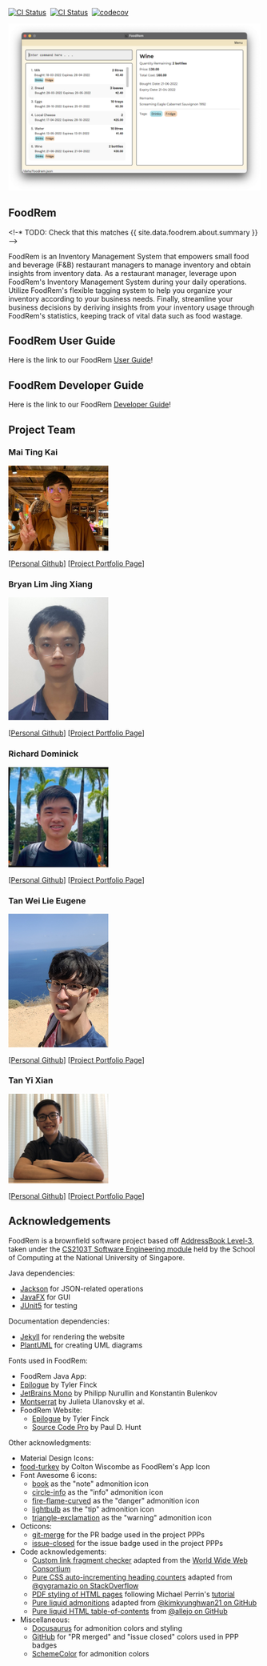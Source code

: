[![CI Status](https://github.com/AY2223S1-CS2103T-W16-2/tp/workflows/Java%20CI/badge.svg)](https://github.com/AY2223S1-CS2103T-W16-2/tp/actions)
&nbsp;[![CI Status](https://github.com/AY2223S1-CS2103T-W16-2/tp/workflows/Build/badge.svg)](https://github.com/AY2223S1-CS2103T-W16-2/tp/actions)
&nbsp;[![codecov](https://codecov.io/gh/AY2223S1-CS2103T-W16-2/tp/branch/master/graph/badge.svg)](https://codecov.io/gh/AY2223S1-CS2103T-W16-2/tp)

![Ui](docs/images/Ui.png)

## FoodRem

<!-*  TODO: Check that this matches {{ site.data.foodrem.about.summary }} -->

FoodRem is an Inventory Management System that empowers small food and beverage (F&B) restaurant managers to manage inventory and obtain insights from inventory data. As a restaurant manager, leverage upon FoodRem's Inventory Management System during your daily operations. Utilize FoodRem's flexible tagging system to help you organize your inventory according to your business needs. Finally, streamline your business decisions by deriving insights from your inventory usage through FoodRem's statistics, keeping track of vital data such as food wastage.

## FoodRem User Guide

Here is the link to our FoodRem [User Guide](https://ay2223s1-cs2103t-w16-2.github.io/tp/UserGuide.html)!

## FoodRem Developer Guide

Here is the link to our FoodRem [Developer Guide](https://ay2223s1-cs2103t-w16-2.github.io/tp/DeveloperGuide.html)!

## Project Team

### Mai Ting Kai

<img src="docs/images/ferusel.png" width="200px">

[[Personal Github](https://github.com/ferusel)]
[[Project Portfolio Page](https://ay2223s1-cs2103t-w16-2.github.io/tp/team/ferusel)]

### Bryan Lim Jing Xiang

<img src="docs/images/bryanljx.png" width="200px">

[[Personal Github](https://github.com/bryanljx)]
[[Project Portfolio Page](https://ay2223s1-cs2103t-w16-2.github.io/tp/team/bryanljx)]

### Richard Dominick

<img src="docs/images/richdomlinkedin.png" width="200px">

[[Personal Github](https://github.com/RichDom2185)]
[[Project Portfolio Page](https://ay2223s1-cs2103t-w16-2.github.io/tp/team/richdom2185)]

### Tan Wei Lie Eugene

<img src="docs/images/eugenetanwl3881.png" width="200px">

[[Personal Github](https://github.com/eugenetanwl3881)]
[[Project Portfolio Page](https://ay2223s1-cs2103t-w16-2.github.io/tp/team/eugenetanwl3881)]

### Tan Yi Xian

<img src="docs/images/yixiann.png" width="200px">

[[Personal Github](https://github.com/yixiann)]
[[Project Portfolio Page](https://ay2223s1-cs2103t-w16-2.github.io/tp/team/yixiann)]

## Acknowledgements

<!-- TODO: Check that this matches {{ site.data.foodrem.acknowledgements }} -->

FoodRem is a brownfield software project based off [AddressBook Level-3](https://se-education.org/addressbook-level3/), taken under the [CS2103T Software Engineering module](https://nus-cs2103-ay2223s1.github.io/website/index.html) held by the School of Computing at the National University of Singapore.

Java dependencies:

* [Jackson](https://github.com/FasterXML/jackson) for JSON-related operations
* [JavaFX](https://openjfx.io/) for GUI
* [JUnit5](https://github.com/junit-team/junit5) for testing

Documentation dependencies:

* [Jekyll](https://jekyllrb.com/) for rendering the website
* [PlantUML](https://plantuml.com/) for creating UML diagrams

Fonts used in FoodRem:

* FoodRem Java App:
* [Epilogue](https://fonts.google.com/specimen/Epilogue) by Tyler Finck
* [JetBrains Mono](https://fonts.google.com/specimen/JetBrains+Mono) by Philipp Nurullin and Konstantin Bulenkov
* [Montserrat](https://fonts.google.com/specimen/Montserrat) by Julieta Ulanovsky et al.
* FoodRem Website:
    *  [Epilogue](https://fonts.google.com/specimen/Epilogue) by Tyler Finck
    *  [Source Code Pro](https://fonts.google.com/specimen/Source+Code+Pro) by Paul D. Hunt

Other acknowledgments:

* Material Design Icons:
* [food-turkey](https://materialdesignicons.com/icon/food-turkey) by Colton Wiscombe as FoodRem's App Icon
* Font Awesome 6 icons:
    *  [book](https://fontawesome.com/icons/book) as the "note" admonition icon
    *  [circle-info](https://fontawesome.com/icons/circle-info) as the "info" admonition icon
    *  [fire-flame-curved](https://fontawesome.com/icons/fire-flame-curved) as the "danger" admonition icon
    *  [lightbulb](https://fontawesome.com/icons/lightbulb) as the "tip" admonition icon
    *  [triangle-exclamation](https://fontawesome.com/icons/triangle-exclamation) as the "warning" admonition icon
* Octicons:
    *  [git-merge](https://primer.style/octicons/git-merge-16) for the PR badge used in the project PPPs
    *  [issue-closed](https://primer.style/octicons/issue-closed-16) for the issue badge used in the project PPPs
* Code acknowledgements:
    *  [Custom link fragment checker](https://github.com/AY2223S1-CS2103T-W16-2/tp/blob/master/cli-test/linkchecker/check-links.js) adapted from the [World Wide Web Consortium](https://github.com/w3c/node-linkchecker)
    *  [Pure CSS auto-incrementing heading counters](https://github.com/AY2223S1-CS2103T-W16-2/tp/blob/master/docs/_sass/toc.scss) adapted from [@gvgramazio on StackOverflow](https://stackoverflow.com/a/51007932/9311854)
    *  [PDF styling of HTML pages](https://github.com/AY2223S1-CS2103T-W16-2/tp/blob/master/docs/_sass/pdf.scss) following Michael Perrin's [tutorial](https://www.michaelperrin.fr/blog/2019/11/printing-the-web-part-2-html-and-css-for-printing-books)
    *  [Pure liquid admonitions](https://github.com/AY2223S1-CS2103T-W16-2/tp/blob/master/docs/_sass/admonitions.scss) adapted from [@kimkyunghwan21 on GitHub](https://github.com/kimkyunghwan21/kimkyunghwan21.github.io/blob/master/_layouts/plugins/extension.liquid)
    *  [Pure liquid HTML table-of-contents](https://github.com/AY2223S1-CS2103T-W16-2/tp/blob/master/docs/_includes/toc.html) from [@allejo on GitHub](https://github.com/allejo/jekyll-toc)
* Miscellaneous:
    *  [Docusaurus](https://docusaurus.io/docs/markdown-features/admonitions) for admonition colors and styling
    *  [GitHub](https://github.com) for "PR merged" and "issue closed" colors used in PPP badges
    *  [SchemeColor](https://www.schemecolor.com/pastel-rainbow.php) for admonition colors
